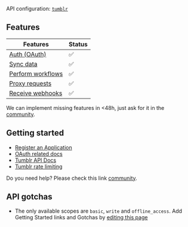 API configuration: [`tumblr`](https://terapi.dev/providers.yaml)

## Features

| Features | Status |
| - | - |
| [Auth (OAuth)](/integrate/guides/authorize-an-api) | ✅ |
| [Sync data](/integrate/guides/sync-data-from-an-api) | ✅ |
| [Perform workflows](/integrate/guides/perform-workflows-with-an-api) | ✅ |
| [Proxy requests](/integrate/guides/proxy-requests-to-an-api) | ✅ |
| [Receive webhooks](/integrate/guides/receive-webhooks-from-an-api) | ✅ |

We can implement missing features in &lt;48h, just ask for it in the [community](https://terapi.dev/slack).

## Getting started

-   [Register an Application](https://www.tumblr.com/oauth/apps)
-   [OAuth related docs](https://www.tumblr.com/docs/en/api/v2#oauth2-authorization)
-   [Tumblr API Docs](https://www.tumblr.com/docs/en/api/v2)
-   [Tumblr rate limiting](https://www.tumblr.com/docs/en/api/v2#rate-limits)

Do you need help? Please check this link [community](https://terapi.dev/slack).

## API gotchas
-   The only available scopes are `basic`, `write` and `offline_access`.
Add Getting Started links and Gotchas by [editing this page](https://github.com/terapihq/terapi/tree/master/docs-v2/integrations/all/tumblr.mdx)